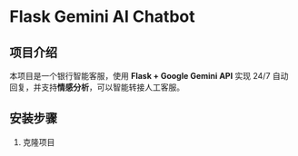 # Flask Gemini AI Chatbot

## 项目介绍
本项目是一个银行智能客服，使用 **Flask + Google Gemini API** 实现 24/7 自动回复，并支持**情感分析**，可以智能转接人工客服。

## 安装步骤
1. 克隆项目
